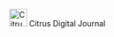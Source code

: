 <div>
       <p float="left">
              <img
                     width="32"
                     src="https://piskel-imgstore-b.appspot.com/img/08ffd482-c0e2-11ec-9fcc-d53fcae61d83.gif"
                     alt="Citrus Logo"
              />
              <span font-size= "20px" font-weight="700">Citrus Digital Journal</span>
       </p>
</div>
